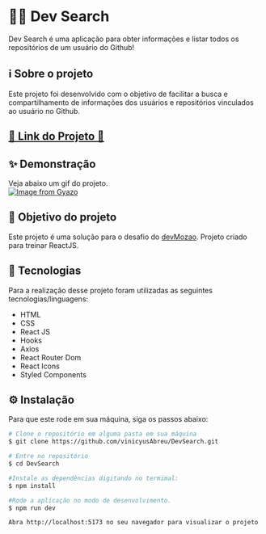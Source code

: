 # 🕵️‍♀️ Dev Search

Dev Search é uma aplicação para obter informações e listar todos os repositórios de um usuário do Github!

## ℹ Sobre o projeto

Este projeto foi desenvolvido com o objetivo de facilitar a busca e compartilhamento de informações dos usuários e repositórios vinculados ao usuário no Github.

<h2 ><a href="https://vinicyusabreu.github.io/DevSearch/" target="_blank">🚀 Link do Projeto 🚀</a></h2>

## ✨ Demonstração

Veja abaixo um gif do projeto.</br>
[![Image from Gyazo](https://i.gyazo.com/ec25f23cda07e2307a59e03202e23d5b.gif)](https://gyazo.com/ec25f23cda07e2307a59e03202e23d5b)

## 🎯 Objetivo do projeto

Este projeto é uma solução para o desafio do [devMozao](https://github.com/devMozao/desafio-reactjs). Projeto criado para treinar ReactJS.

## 🤖 Tecnologias

Para a realização desse projeto foram utilizadas as seguintes tecnologias/linguagens:

- HTML
- CSS
- React JS
- Hooks
- Axios
- React Router Dom
- React Icons
- Styled Components

## ⚙️ Instalação

Para que este rode em sua máquina, siga os passos abaixo:

```bash
# Clone o repositório em alguma pasta em sua máquina
$ git clone https://github.com/vinicyusAbreu/DevSearch.git

# Entre no repositório
$ cd DevSearch

#Instale as dependências digitando no termimal:
$ npm install

#Rode a aplicação no modo de desenvolvimento.
$ npm run dev

Abra http://localhost:5173 no seu navegador para visualizar o projeto
```
